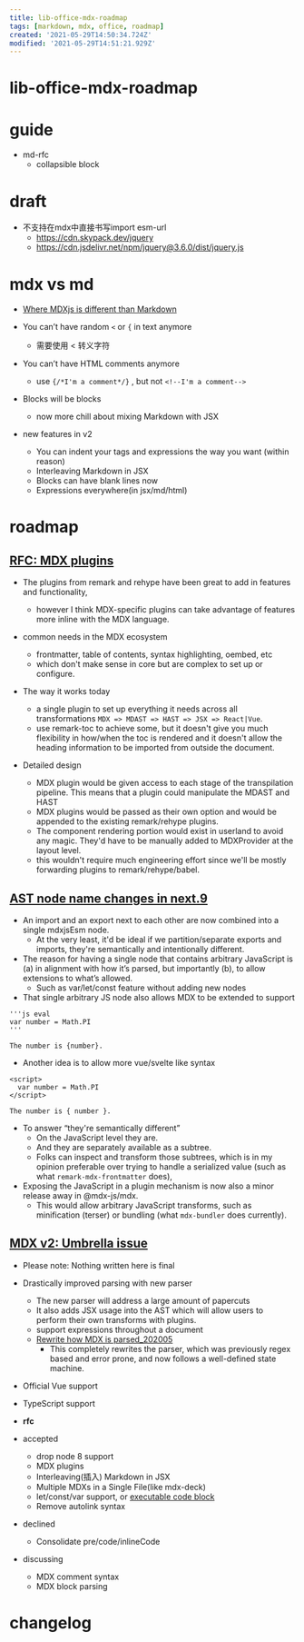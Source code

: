 ```yaml
---
title: lib-office-mdx-roadmap
tags: [markdown, mdx, office, roadmap]
created: '2021-05-29T14:50:34.724Z'
modified: '2021-05-29T14:51:21.929Z'
---
```


# lib-office-mdx-roadmap

# guide

- md-rfc
  - collapsible block
# draft
- 不支持在mdx中直接书写import esm-url
  - https://cdn.skypack.dev/jquery
  - https://cdn.jsdelivr.net/npm/jquery@3.6.0/dist/jquery.js
# mdx vs md
- [Where MDXjs is different than Markdown](https://github.com/mdx-js/mdx/pull/1039)

- You can’t have random `<` or `{` in text anymore
  - 需要使用 &lt; 转义字符
- You can’t have HTML comments anymore
  - use `{/*I'm a comment*/}` , but not `<!--I'm a comment-->`
- Blocks will be blocks
  - now more chill about mixing Markdown with JSX

- new features in v2
  - You can indent your tags and expressions the way you want (within reason)
  - Interleaving Markdown in JSX
  - Blocks can have blank lines now
  - Expressions everywhere(in jsx/md/html)
# roadmap

## [RFC: MDX plugins](https://github.com/mdx-js/mdx/issues/741)

- The plugins from remark and rehype have been great to add in features and functionality, 
  - however I think MDX-specific plugins can take advantage of features more inline with the MDX language.
- common needs in the MDX ecosystem 
  - frontmatter, table of contents, syntax highlighting, oembed, etc
  - which don't make sense in core but are complex to set up or configure.

- The way it works today
  - a single plugin to set up everything it needs across all transformations `MDX => MDAST => HAST => JSX => React|Vue`.
  - use remark-toc to achieve some, but it doesn't give you much flexibility in how/when the toc is rendered and it doesn't allow the heading information to be imported from outside the document.

- Detailed design
  - MDX plugin would be given access to each stage of the transpilation pipeline. This means that a plugin could manipulate the MDAST and HAST
  - MDX plugins would be passed as their own option and would be appended to the existing remark/rehype plugins.
  - The component rendering portion would exist in userland to avoid any magic. They'd have to be manually added to MDXProvider at the layout level.
  - this wouldn't require much engineering effort since we'll be mostly forwarding plugins to remark/rehype/babel.

## [AST node name changes in next.9](https://github.com/mdx-js/mdx/issues/1503)

- An import and an export next to each other are now combined into a single mdxjsEsm node.
  - At the very least, it'd be ideal if we partition/separate exports and imports, they're semantically and intentionally different.
- The reason for having a single node that contains arbitrary JavaScript is (a) in alignment with how it’s parsed, but importantly (b), to allow extensions to what’s allowed. 
  - Such as var/let/const feature without adding new nodes
- That single arbitrary JS node also allows MDX to be extended to support

```
'''js eval
var number = Math.PI
'''

The number is {number}.
```

- Another idea is to allow more vue/svelte like syntax

```JS
<script>
  var number = Math.PI
</script>

The number is { number }.
```

- To answer “they're semantically different”
  - On the JavaScript level they are. 
  - And they are separately available as a subtree. 
  - Folks can inspect and transform those subtrees, which is in my opinion preferable over trying to handle a serialized value (such as what `remark-mdx-frontmatter` does), 
- Exposing the JavaScript in a plugin mechanism is now also a minor release away in @mdx-js/mdx. 
  - This would allow arbitrary JavaScript transforms, such as minification (terser) or bundling (what `mdx-bundler` does currently).

## [MDX v2: Umbrella issue](https://github.com/mdx-js/mdx/issues/1041)

- Please note: Nothing written here is final
- Drastically improved parsing with new parser
  - The new parser will address a large amount of papercuts
  - It also adds JSX usage into the AST which will allow users to perform their own transforms with plugins.
  - support expressions throughout a document
  - [Rewrite how MDX is parsed_202005](https://github.com/mdx-js/mdx/pull/1039)
    - This completely rewrites the parser, which was previously regex based and error prone, and now follows a well-defined state machine.
- Official Vue support
- TypeScript support

- **rfc**
- accepted
  - drop node 8 support 
  - MDX plugins
  - Interleaving(插入) Markdown in JSX
  - Multiple MDXs in a Single File(like mdx-deck)
  - let/const/var support, or [executable code block](https://github.com/mdx-js/mdx/issues/1046)
  - Remove autolink syntax
- declined
  - Consolidate pre/code/inlineCode
- discussing
  - MDX comment syntax
  - MDX block parsing
# changelog
